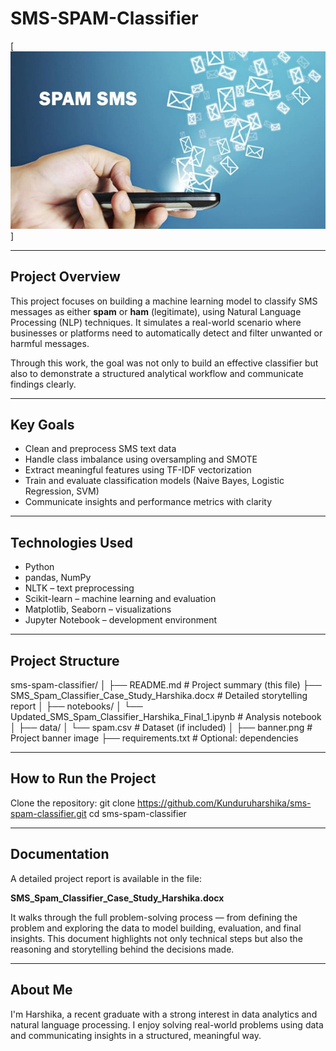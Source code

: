 # SMS-SPAM-Classifier

[![Click to view the full case study](phan-mem-spam-sms.jpg)]

---

## Project Overview

This project focuses on building a machine learning model to classify SMS messages as either **spam** or **ham** (legitimate), using Natural Language Processing (NLP) techniques. It simulates a real-world scenario where businesses or platforms need to automatically detect and filter unwanted or harmful messages.

Through this work, the goal was not only to build an effective classifier but also to demonstrate a structured analytical workflow and communicate findings clearly.

---

## Key Goals

- Clean and preprocess SMS text data  
- Handle class imbalance using oversampling and SMOTE  
- Extract meaningful features using TF-IDF vectorization  
- Train and evaluate classification models (Naive Bayes, Logistic Regression, SVM)  
- Communicate insights and performance metrics with clarity  

---

## Technologies Used

- Python  
- pandas, NumPy  
- NLTK – text preprocessing  
- Scikit-learn – machine learning and evaluation  
- Matplotlib, Seaborn – visualizations  
- Jupyter Notebook – development environment  

---

## Project Structure
sms-spam-classifier/
│
├── README.md                                # Project summary (this file)
├── SMS_Spam_Classifier_Case_Study_Harshika.docx   # Detailed storytelling report
│
├── notebooks/
│   └── Updated_SMS_Spam_Classifier_Harshika_Final_1.ipynb  # Analysis notebook
│
├── data/
│   └── spam.csv                             # Dataset (if included)
│
├── banner.png                               # Project banner image
├── requirements.txt                         # Optional: dependencies


---

## How to Run the Project

Clone the repository:
git clone https://github.com/Kunduruharshika/sms-spam-classifier.git
cd sms-spam-classifier

---

## Documentation

A detailed project report is available in the file:

**SMS_Spam_Classifier_Case_Study_Harshika.docx**

It walks through the full problem-solving process — from defining the problem and exploring the data to model building, evaluation, and final insights. This document highlights not only technical steps but also the reasoning and storytelling behind the decisions made.

---

## About Me

I'm Harshika, a recent graduate with a strong interest in data analytics and natural language processing. I enjoy solving real-world problems using data and communicating insights in a structured, meaningful way.



